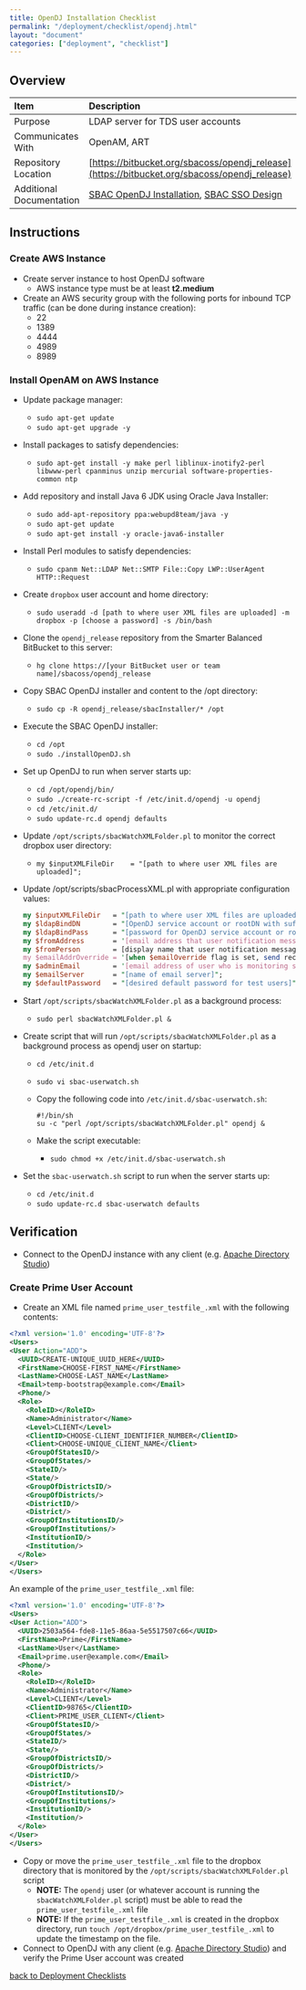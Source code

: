 ```yaml
---
title: OpenDJ Installation Checklist
permalink: "/deployment/checklist/opendj.html"
layout: "document"
categories: ["deployment", "checklist"]
---
```


## Overview

| Item | Description |
|:-----|:------------|
| Purpose | LDAP server for TDS user accounts |
| Communicates With | OpenAM, ART |
| Repository Location | [https://bitbucket.org/sbacoss/opendj_release](https://bitbucket.org/sbacoss/opendj_release) |
| Additional Documentation | [SBAC OpenDJ Installation](https://bitbucket.org/sbacoss/opendj_release/src/6f5a11b091f5304189c4f1eb54e03aeb98c44162/sbacInstaller/sbacOpenDJ-Installation-12312013.pdf?at=default), [SBAC SSO Design](https://bitbucket.org/sbacoss/opendj_release/src/6f5a11b091f5304189c4f1eb54e03aeb98c44162/SBAC_SSO_Design-v1.10-03282014.pdf?at=default) |

## Instructions

### Create AWS Instance
* Create server instance to host OpenDJ software
  * AWS instance type must be at least **t2.medium**
* Create an AWS security group with the following ports for inbound TCP traffic (can be done during instance creation):
  * 22
  * 1389
  * 4444
  * 4989
  * 8989

### Install OpenAM on AWS Instance
* Update package manager:
  * `sudo apt-get update`
  * `sudo apt-get upgrade -y`
* Install packages to satisfy dependencies:
  * `sudo apt-get install -y make perl liblinux-inotify2-perl libwww-perl cpanminus unzip mercurial software-properties-common ntp`
* Add repository and install Java 6 JDK using Oracle Java Installer:
  * `sudo add-apt-repository ppa:webupd8team/java -y`
  * `sudo apt-get update`
  * `sudo apt-get install -y oracle-java6-installer`
* Install Perl modules to satisfy dependencies:
  * `sudo cpanm Net::LDAP Net::SMTP File::Copy LWP::UserAgent HTTP::Request`
* Create `dropbox` user account and home directory:
  * `sudo useradd -d [path to where user XML files are uploaded] -m dropbox -p [choose a password] -s /bin/bash`
* Clone the `opendj_release` repository from the Smarter Balanced BitBucket to this server:
  * `hg clone https://[your BitBucket user or team name]/sbacoss/opendj_release`
* Copy SBAC OpenDJ installer and content to the /opt directory:
  * `sudo cp -R opendj_release/sbacInstaller/* /opt`
* Execute the SBAC OpenDJ installer:
  * `cd /opt`
  * `sudo ./installOpenDJ.sh`
* Set up OpenDJ to run when server starts up:
  * `cd /opt/opendj/bin/`
  * `sudo ./create-rc-script -f /etc/init.d/opendj -u opendj`
  * `cd /etc/init.d/`
  * `sudo update-rc.d opendj defaults`
* Update `/opt/scripts/sbacWatchXMLFolder.pl` to monitor the correct dropbox user directory:
  * `my $inputXMLFileDir    = "[path to where user XML files are uploaded]";`
* Update /opt/scripts/sbacProcessXML.pl with appropriate configuration values:

  ~~~~ perl
  my $inputXMLFileDir   = "[path to where user XML files are uploaded]";
  my $ldapBindDN        = "[OpenDJ service account or rootDN with sufficient permission]"; // valid value after OpenDJ installation: cn=SBAC Admin
  my $ldapBindPass      = "[password for OpenDJ service account or rootDN]"; // valid value after OpenDJ installation: cangetin
  my $fromAddress       = '[email address that user notification messages should be from]';
  my $fromPerson        = [display name that user notification messages should be from]';
  my $emailAddrOverride = '[when $emailOverride flag is set, send recipient's email to this addr]';
  my $adminEmail        = '[email address of user who is monitoring script results]';
  my $emailServer       = "[name of email server]";
  my $defaultPassword   = "[desired default password for test users]";
  ~~~~

* Start `/opt/scripts/sbacWatchXMLFolder.pl` as a background process:
  * `sudo perl sbacWatchXMLFolder.pl &`
* Create script that will run `/opt/scripts/sbacWatchXMLFolder.pl` as a background process as opendj user on startup:
  * `cd /etc/init.d`
  * `sudo vi sbac-userwatch.sh`
  * Copy the following code into `/etc/init.d/sbac-userwatch.sh`:

    ~~~~ shell
    #!/bin/sh
    su -c "perl /opt/scripts/sbacWatchXMLFolder.pl" opendj &
    ~~~~

  * Make the script executable:
    * `sudo chmod +x /etc/init.d/sbac-userwatch.sh`
* Set the `sbac-userwatch.sh` script to run when the server starts up:
  * `cd /etc/init.d`
  * `sudo update-rc.d sbac-userwatch defaults`

## Verification
* Connect to the OpenDJ instance with any client (e.g. [Apache Directory Studio](https://directory.apache.org/studio/))

### Create Prime User Account
* Create an XML file named `prime_user_testfile_.xml` with the following contents:

~~~~ xml
<?xml version='1.0' encoding='UTF-8'?>
<Users>
<User Action="ADD">
  <UUID>CREATE-UNIQUE_UUID_HERE</UUID>
  <FirstName>CHOOSE-FIRST_NAME</FirstName>
  <LastName>CHOOSE-LAST_NAME</LastName>
  <Email>temp-bootstrap@example.com</Email>
  <Phone/>
  <Role>
    <RoleID></RoleID>
    <Name>Administrator</Name>
    <Level>CLIENT</Level>
    <ClientID>CHOOSE-CLIENT_IDENTIFIER_NUMBER</ClientID>
    <Client>CHOOSE-UNIQUE_CLIENT_NAME</Client>
    <GroupOfStatesID/>
    <GroupOfStates/>
    <StateID/>
    <State/>
    <GroupOfDistrictsID/>
    <GroupOfDistricts/>
    <DistrictID/>
    <District/>
    <GroupOfInstitutionsID/>
    <GroupOfInstitutions/>
    <InstitutionID/>
    <Institution/>
  </Role>
</User>
</Users>
~~~~

An example of the `prime_user_testfile_.xml` file:

~~~~ xml
<?xml version='1.0' encoding='UTF-8'?>
<Users>
<User Action="ADD">
  <UUID>2503a564-fde8-11e5-86aa-5e5517507c66</UUID>
  <FirstName>Prime</FirstName>
  <LastName>User</LastName>
  <Email>prime.user@example.com</Email>
  <Phone/>
  <Role>
    <RoleID></RoleID>
    <Name>Administrator</Name>
    <Level>CLIENT</Level>
    <ClientID>98765</ClientID>
    <Client>PRIME_USER_CLIENT</Client>
    <GroupOfStatesID/>
    <GroupOfStates/>
    <StateID/>
    <State/>
    <GroupOfDistrictsID/>
    <GroupOfDistricts/>
    <DistrictID/>
    <District/>
    <GroupOfInstitutionsID/>
    <GroupOfInstitutions/>
    <InstitutionID/>
    <Institution/>
  </Role>
</User>
</Users>
~~~~

* Copy or move the `prime_user_testfile_.xml` file to the dropbox directory that is monitored by the `/opt/scripts/sbacWatchXMLFolder.pl` script
  * **NOTE:** The `opendj` user (or whatever account is running the `sbacWatchXMLFolder.pl` script) must be able to read the `prime_user_testfile_.xml` file
  * **NOTE:** If the `prime_user_testfile_.xml` is created in the dropbox directory, run `touch /opt/dropbox/prime_user_testfile_.xml` to update the timestamp on the file.
* Connect to OpenDJ with any client (e.g. [Apache Directory Studio](https://directory.apache.org/studio/)) and verify the Prime User account was created

[back to Deployment Checklists](index.html)